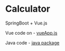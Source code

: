 # Calculator
SpringBoot + Vue.js
 
Vue code on - [vueApp.js](https://github.com/SavelyR/Calculator/blob/master/src/main/resources/static/scripts/vueApp.js)

Java code - [java package](https://github.com/SavelyR/Calculator/tree/master/src/main/java/com/example/calc)

